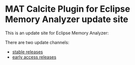 MAT Calcite Plugin for Eclipse Memory Analyzer update site
====

This is an update site for Eclipse Memory Analyzer:

There are two update channels:
 * [stable releases](https://vlsi.github.io/mat-calcite-plugin-update-site/stable)
 * [early access releases](https://vlsi.github.io/mat-calcite-plugin-update-site/ea)
